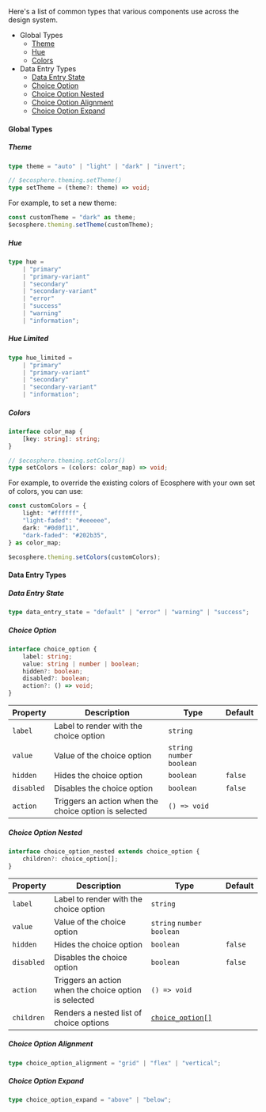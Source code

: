 Here's a list of common types that various components use across the design system.

-   Global Types
    -   [Theme](#theme)
    -   [Hue](#hue)
    -   [Colors](#colors)
-   Data Entry Types
    -   [Data Entry State](#data-entry-state)
    -   [Choice Option](#choice-option)
    -   [Choice Option Nested](#choice-option-nested)
    -   [Choice Option Alignment](#choice-option-alignment)
    -   [Choice Option Expand](#choice-option-expand)

#### Global Types

##### Theme

```ts
type theme = "auto" | "light" | "dark" | "invert";

// $ecosphere.theming.setTheme()
type setTheme = (theme?: theme) => void;
```

For example, to set a new theme:

```ts
const customTheme = "dark" as theme;
$ecosphere.theming.setTheme(customTheme);
```

##### Hue

```ts
type hue =
	| "primary"
	| "primary-variant"
	| "secondary"
	| "secondary-variant"
	| "error"
	| "success"
	| "warning"
	| "information";
```

##### Hue Limited

```ts
type hue_limited =
	| "primary"
	| "primary-variant"
	| "secondary"
	| "secondary-variant"
	| "information";
```

##### Colors

```ts
interface color_map {
	[key: string]: string;
}

// $ecosphere.theming.setColors()
type setColors = (colors: color_map) => void;
```

For example, to override the existing colors of Ecosphere with your own set of colors, you can use:

```ts
const customColors = {
	light: "#ffffff",
	"light-faded": "#eeeeee",
	dark: "#0d0f11",
	"dark-faded": "#202b35",
} as color_map;

$ecosphere.theming.setColors(customColors);
```

#### Data Entry Types

##### Data Entry State

```ts
type data_entry_state = "default" | "error" | "warning" | "success";
```

##### Choice Option

```ts
interface choice_option {
	label: string;
	value: string | number | boolean;
	hidden?: boolean;
	disabled?: boolean;
	action?: () => void;
}
```

| Property   | Description                                           | Type                        | Default |
| ---------- | ----------------------------------------------------- | --------------------------- | ------- |
| `label`    | Label to render with the choice option                | `string`                    |         |
| `value`    | Value of the choice option                            | `string` `number` `boolean` |         |
| `hidden`   | Hides the choice option                               | `boolean`                   | `false` |
| `disabled` | Disables the choice option                            | `boolean`                   | `false` |
| `action`   | Triggers an action when the choice option is selected | `() => void`                |         |

##### Choice Option Nested

```ts
interface choice_option_nested extends choice_option {
	children?: choice_option[];
}
```

| Property   | Description                                           | Type                                | Default |
| ---------- | ----------------------------------------------------- | ----------------------------------- | ------- |
| `label`    | Label to render with the choice option                | `string`                            |         |
| `value`    | Value of the choice option                            | `string` `number` `boolean`         |         |
| `hidden`   | Hides the choice option                               | `boolean`                           | `false` |
| `disabled` | Disables the choice option                            | `boolean`                           | `false` |
| `action`   | Triggers an action when the choice option is selected | `() => void`                        |         |
| `children` | Renders a nested list of choice options               | [`choice_option[]`](#choice-option) |         |

##### Choice Option Alignment

```ts
type choice_option_alignment = "grid" | "flex" | "vertical";
```

##### Choice Option Expand

```ts
type choice_option_expand = "above" | "below";
```
